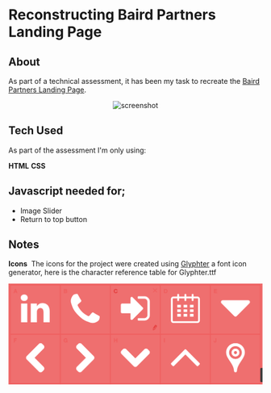 # Reconstructing Baird Partners Landing Page 

## About 

As part of a technical assessment, it has been my task to recreate the [Baird Partners Landing Page](https://www.bairdpartners.com/).

<p align="center">
<img src="Screenshot.png" alt="screenshot" width="600"/>
</p>

## Tech Used

As part of the assessment I'm only using:

**HTML**
**CSS**

## Javascript needed for;
* Image Slider 
* Return to top button

## Notes

**Icons** 
The icons for the project were created using [Glyphter](https://glyphter.com/) a font icon generator, here is the character reference table for Glyphter.ttf

<p align="center">
<img src="icons.png" alt="icons" width="600"/>
</p>
